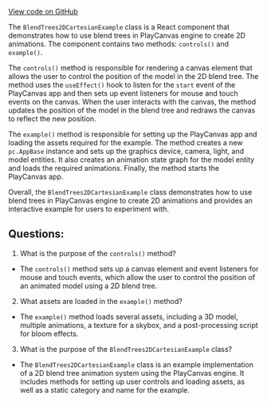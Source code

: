 [View code on GitHub](https://github.com/playcanvas/engine/examples/src/examples/animation/blend-trees-2d-cartesian.tsx)

The `BlendTrees2DCartesianExample` class is a React component that demonstrates how to use blend trees in PlayCanvas engine to create 2D animations. The component contains two methods: `controls()` and `example()`. 

The `controls()` method is responsible for rendering a canvas element that allows the user to control the position of the model in the 2D blend tree. The method uses the `useEffect()` hook to listen for the `start` event of the PlayCanvas app and then sets up event listeners for mouse and touch events on the canvas. When the user interacts with the canvas, the method updates the position of the model in the blend tree and redraws the canvas to reflect the new position.

The `example()` method is responsible for setting up the PlayCanvas app and loading the assets required for the example. The method creates a new `pc.AppBase` instance and sets up the graphics device, camera, light, and model entities. It also creates an animation state graph for the model entity and loads the required animations. Finally, the method starts the PlayCanvas app.

Overall, the `BlendTrees2DCartesianExample` class demonstrates how to use blend trees in PlayCanvas engine to create 2D animations and provides an interactive example for users to experiment with.
## Questions: 
 1. What is the purpose of the `controls()` method?
- The `controls()` method sets up a canvas element and event listeners for mouse and touch events, which allow the user to control the position of an animated model using a 2D blend tree.

2. What assets are loaded in the `example()` method?
- The `example()` method loads several assets, including a 3D model, multiple animations, a texture for a skybox, and a post-processing script for bloom effects.

3. What is the purpose of the `BlendTrees2DCartesianExample` class?
- The `BlendTrees2DCartesianExample` class is an example implementation of a 2D blend tree animation system using the PlayCanvas engine. It includes methods for setting up user controls and loading assets, as well as a static category and name for the example.
